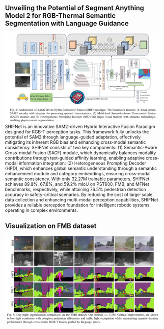 ## Unveiling the Potential of Segment Anything Model 2 for RGB-Thermal Semantic Segmentation with Language Guidance
![framework](assets/framework.png)
SHIFNet is an innovative SAM2-driven Hybrid Interactive Fusion Paradigm designed for RGB-T perception tasks. This framework fully unlocks the potential of SAM2 through language-guided adaptation, effectively mitigating its inherent RGB bias and enhancing cross-modal semantic consistency. SHIFNet consists of two key components: (1) Semantic-Aware Cross-modal Fusion (SACF) module, which dynamically balances modality contributions through text-guided affinity learning, enabling adaptive cross-modal information integration; (2) Heterogeneous Prompting Decoder (HPD), which enhances global semantic understanding through a semantic enhancement module and category embeddings, ensuring cross-modal semantic consistency. With only 32.27M trainable parameters, SHIFNet achieves 89.8%, 67.8%, and 59.2% mIoU on PST900, FMB, and MFNet benchmarks, respectively, while attaining 76.5% pedestrian detection accuracy in safety-critical scenarios. By reducing the cost of large-scale data collection and enhancing multi-modal perception capabilities, SHIFNet provides a reliable perception foundation for intelligent robotic systems operating in complex environments.

## Visualization on FMB dataset
![vis](assets/vis.png)
